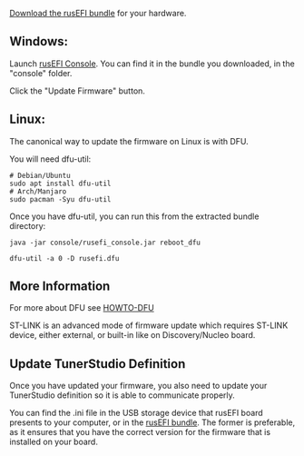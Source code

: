 <!-- this URL is hard-coded in rusEFI console splash screen MAKE SURE NOT TO RENAME -->

[Download the rusEFI bundle](Download) for your hardware. 

## Windows:
Launch [rusEFI Console](Console). You can find it in the bundle you downloaded, in the "console" folder.

Click the "Update Firmware" button.

## Linux:
The canonical way to update the firmware on Linux is with DFU.

You will need dfu-util:
```
# Debian/Ubuntu
sudo apt install dfu-util
# Arch/Manjaro
sudo pacman -Syu dfu-util
```

Once you have dfu-util, you can run this from the extracted bundle directory:

```
java -jar console/rusefi_console.jar reboot_dfu

dfu-util -a 0 -D rusefi.dfu

```

## More Information

For more about DFU see [HOWTO-DFU](HOWTO-DFU)

ST-LINK is an advanced mode of firmware update which requires ST-LINK device, either external, or built-in like on Discovery/Nucleo board.

## Update TunerStudio Definition

Once you have updated your firmware, you also need to update your TunerStudio definition so it is able to communicate properly.

You can find the .ini file in the USB storage device that rusEFI board presents to your computer, or in the [rusEFI bundle](Download). The former is preferable, as it ensures that you have the correct version for the firmware that is installed on your board.